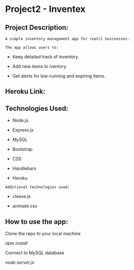 # Project2 - Inventex

## Project Description:

`A simple inventory management app for reatil businesses.`

`The app allows users to:`

  * Keep detailed track of inventory.

  * Add new items to iventory.

  * Get alerts for low-running and expiring items. 
  

## Heroku Link: 



## Technologies Used:

* Node.js

* Express.js

* MySQL

* Bootstrap

* CSS

* Handlebars

* Heroku

`Additional technologies used:`

* cleave.js

* animate.css


## How to use the app:

Clone the repo to your local machine

*npm install*

Connect to MySQL database

*node server.js*


